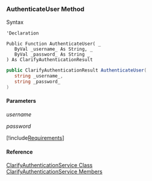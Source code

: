 ﻿### AuthenticateUser Method

Syntax

```vbnet
'Declaration

Public Function AuthenticateUser( _
   ByVal _username_ As String, _
   ByVal _password_ As String _
) As ClarifyAuthenticationResult
```

```csharp
public ClarifyAuthenticationResult AuthenticateUser( 
   string _username_,
   string _password_
)
```

#### Parameters

_username_

_password_

[!include[Requirements](../partials/requirements.md)]

#### Reference

[ClarifyAuthenticationService Class](fcSDK~FChoice.Foundation.Clarify.ClarifyAuthenticationService.md)  
[ClarifyAuthenticationService Members](fcSDK~FChoice.Foundation.Clarify.ClarifyAuthenticationService_members.md)